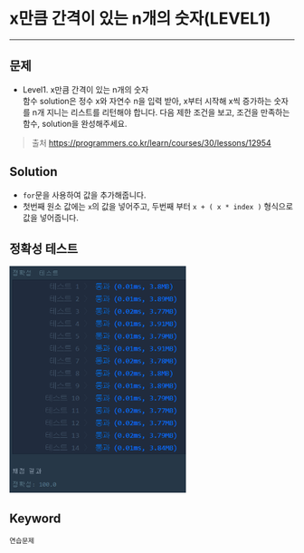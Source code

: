 # x만큼 간격이 있는 n개의 숫자(LEVEL1)
---
## 문제
- Level1. x만큼 간격이 있는 n개의 숫자</br>
함수 solution은 정수 x와 자연수 n을 입력 받아, x부터 시작해 x씩 증가하는 숫자를 n개 지니는 리스트를 리턴해야 합니다. 다음 제한 조건을 보고, 조건을 만족하는 함수, solution을 완성해주세요.

> 출처 https://programmers.co.kr/learn/courses/30/lessons/12954

## Solution
- ```for```문을 사용하여 값을 추가해줍니다.
- 첫번째 원소 값에는 ```x```의 값을 넣어주고, 두번째 부터 ```x + ( x * index )``` 형식으로 값을 넣어줍니다.

## 정확성 테스트 
<img src = "Lv1-18_confirm.PNG" widith="350" height="400">

## Keyword
```연습문제```

